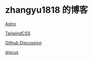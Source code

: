# zhangyu1818 的博客

[Astro](https://github.com/withastro/astro)

[TailwindCSS](https://github.com/tailwindlabs/tailwindcss)

[Github Discussion](https://github.com/zhangyu1818/blog/discussions)

[giscus](https://github.com/giscus/giscus)